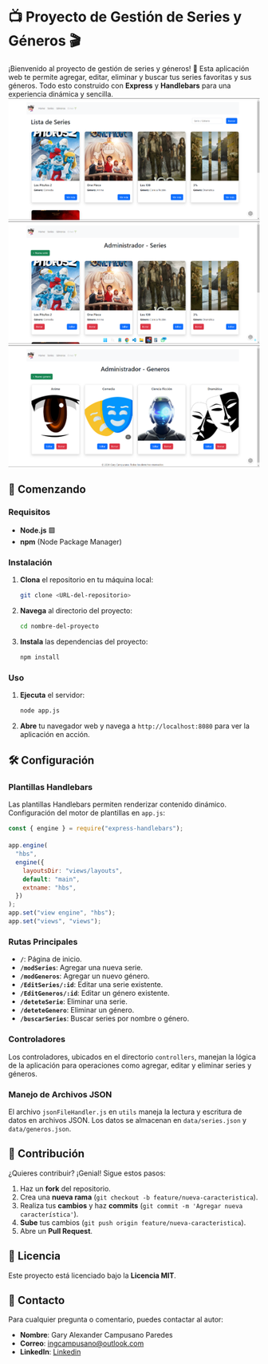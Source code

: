 # 📺 Proyecto de Gestión de Series y Géneros 🎬

¡Bienvenido al proyecto de gestión de series y géneros! 🎉 Esta aplicación web te permite agregar, editar, eliminar y buscar tus series favoritas y sus géneros. Todo esto construido con **Express** y **Handlebars** para una experiencia dinámica y sencilla.
![alt text](/public/img/image.png)
![alt text](/public/img/image-1.png)
![alt text](/public/img/image-2.png)

## 🚀 Comenzando

### Requisitos

- **Node.js** 🟩
- **npm** (Node Package Manager)

### Instalación

1. **Clona** el repositorio en tu máquina local:
    ```sh
    git clone <URL-del-repositorio>
    ```
2. **Navega** al directorio del proyecto:
    ```sh
    cd nombre-del-proyecto
    ```
3. **Instala** las dependencias del proyecto:
    ```sh
    npm install
    ```

### Uso

1. **Ejecuta** el servidor:
    ```sh
    node app.js
    ```
2. **Abre** tu navegador web y navega a `http://localhost:8080` para ver la aplicación en acción.

## 🛠️ Configuración


### Plantillas Handlebars

Las plantillas Handlebars permiten renderizar contenido dinámico. Configuración del motor de plantillas en `app.js`:

```javascript
const { engine } = require("express-handlebars");

app.engine(
  "hbs",
  engine({
    layoutsDir: "views/layouts",
    default: "main",
    extname: "hbs",
  })
);
app.set("view engine", "hbs");
app.set("views", "views");
```

### Rutas Principales

- **`/`**: Página de inicio.
- **`/modSeries`**: Agregar una nueva serie.
- **`/modGeneros`**: Agregar un nuevo género.
- **`/EditSeries/:id`**: Editar una serie existente.
- **`/EditGeneros/:id`**: Editar un género existente.
- **`/deteteSerie`**: Eliminar una serie.
- **`/deteteGenero`**: Eliminar un género.
- **`/buscarSeries`**: Buscar series por nombre o género.

### Controladores

Los controladores, ubicados en el directorio `controllers`, manejan la lógica de la aplicación para operaciones como agregar, editar y eliminar series y géneros.

### Manejo de Archivos JSON

El archivo `jsonFileHandler.js` en `utils` maneja la lectura y escritura de datos en archivos JSON. Los datos se almacenan en `data/series.json` y `data/generos.json`.

## 🌟 Contribución

¿Quieres contribuir? ¡Genial! Sigue estos pasos:

1. Haz un **fork** del repositorio.
2. Crea una **nueva rama** (`git checkout -b feature/nueva-caracteristica`).
3. Realiza tus **cambios** y haz **commits** (`git commit -m 'Agregar nueva característica'`).
4. **Sube** tus cambios (`git push origin feature/nueva-caracteristica`).
5. Abre un **Pull Request**.

## 📜 Licencia

Este proyecto está licenciado bajo la **Licencia MIT**.

## 📧 Contacto

Para cualquier pregunta o comentario, puedes contactar al autor:

- **Nombre**: Gary Alexander Campusano Paredes
- **Correo**: [ingcampusano@outlook.com](mailto:ingcampusano@outlook.com)
- **LinkedIn**: [Linkedin](https://www.linkedin.com/in/gary-alexander-campusano-paredes-87a28724a/)
